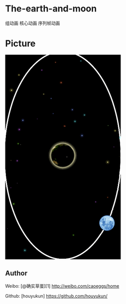 # The-earth-and-moon

组动画
核心动画
序列帧动画

# Picture

![](/录屏.gif)

## Author

Weibo: [@确实草蛋][1]
http://weibo.com/caoeggs/home

Github: [houyukun]
https://github.com/houyukun/
